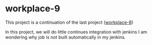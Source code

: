 # workplace-9

This project is a continuation of the last project ([workplace-8](https://github.com/olaniyi2oguns/Workplace-8.git))

In this project, we will do little continues integration with jenkins
I am wondering why job is not built automatically in my jenkins.
